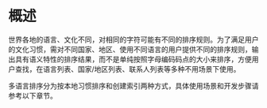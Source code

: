 # 概述


世界各地的语言、文化不同，对相同的字符可能有不同的排序规则。为了满足用户的文化习惯，需对不同国家、地区、使用不同语言的用户提供不同的排序规则，输出具有语义特性的排序结果，而不是单纯按照字母编码码点的大小来排序，方便用户查找，在语言列表、国家/地区列表、联系人列表等多种不用场景下使用。


多语言排序分为按本地习惯排序和创建索引两种方式，具体使用场景和开发步骤请参考以下章节。
